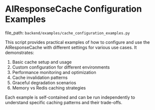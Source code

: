 # AIResponseCache Configuration Examples

  file_path: `backend/examples/cache_configuration_examples.py`

This script provides practical examples of how to configure and use the AIResponseCache
with different settings for various use cases. It demonstrates:

1. Basic cache setup and usage
2. Custom configuration for different environments
3. Performance monitoring and optimization
4. Cache invalidation patterns
5. Graceful degradation scenarios
6. Memory vs Redis caching strategies

Each example is self-contained and can be run independently to understand
specific caching patterns and their trade-offs.
